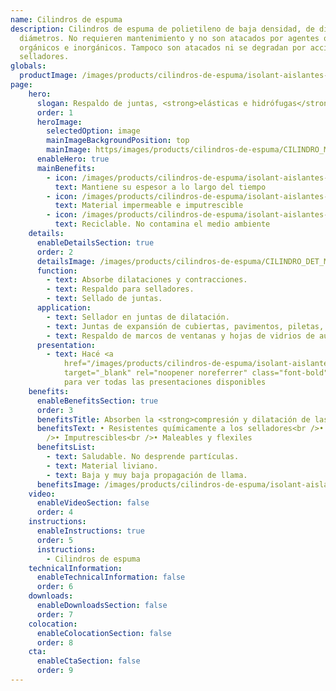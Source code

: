 ```yaml
---
name: Cilindros de espuma
description: Cilindros de espuma de polietileno de baja densidad, de diferentes
  diámetros. No requieren mantenimiento y no son atacados por agentes químicos,
  orgánicos e inorgánicos. Tampoco son atacados ni se degradan por acción de
  selladores.
globals:
  productImage: /images/products/cilindros-de-espuma/isolant-aislantes-linea-otros-usos-cilindros-de-espuma-producto-rollo.png
page:
    hero:
      slogan: Respaldo de juntas, <strong>elásticas e hidrófugas</strong>
      order: 1
      heroImage:
        selectedOption: image
        mainImageBackgroundPosition: top
        mainImage: https/images/products/cilindros-de-espuma/CILINDRO_MG_5017_rtfpze.jpg
      enableHero: true
      mainBenefits:
        - icon: /images/products/cilindros-de-espuma/isolant-aislantes-linea-otros-usos-cilindros-de-espuma-beneficio-1.svg
          text: Mantiene su espesor a lo largo del tiempo
        - icon: /images/products/cilindros-de-espuma/isolant-aislantes-linea-otros-usos-cilindros-de-espuma-beneficio-2.svg
          text: Material impermeable e imputrescible
        - icon: /images/products/cilindros-de-espuma/isolant-aislantes-linea-otros-usos-cilindros-de-espuma-beneficio-3.svg
          text: Reciclable. No contamina el medio ambiente
    details:
      enableDetailsSection: true
      order: 2
      detailsImage: /images/products/cilindros-de-espuma/CILINDRO_DET_MG_5258_w7wvoz.jpg
      function:
        - text: Absorbe dilataciones y contracciones.
        - text: Respaldo para selladores.
        - text: Sellado de juntas.
      application:
        - text: Sellador en juntas de dilatación.
        - text: Juntas de expansión de cubiertas, pavimentos, piletas, etc.
        - text: Respaldo de marcos de ventanas y hojas de vidrios de auto.
      presentation:
        - text: Hacé <a
            href="/images/products/cilindros-de-espuma/isolant-aislantes-linea-otros-usos-cilindros-de-espuma-presentaciones.png"
            target="_blank" rel="noopener noreferrer" class="font-bold">click acá</a>
            para ver todas las presentaciones disponibles
    benefits:
      enableBenefitsSection: true
      order: 3
      benefitsTitle: Absorben la <strong>compresión y dilatación de las juntas</strong>
      benefitsText: • Resistentes químicamente a los selladores<br />• Impermeable<br
        />• Imputrescibles<br />• Maleables y flexiles
      benefitsList:
        - text: Saludable. No desprende partículas.
        - text: Material liviano.
        - text: Baja y muy baja propagación de llama.
      benefitsImage: /images/products/cilindros-de-espuma/isolant-aislantes-linea-otros-usos-cilindros-de-espuma-beneficio-exclusivo.jpg
    video:
      enableVideoSection: false
      order: 4
    instructions:
      enableInstructions: true
      order: 5
      instructions:
        - Cilindros de espuma
    technicalInformation:
      enableTechnicalInformation: false
      order: 6
    downloads:
      enableDownloadsSection: false
      order: 7
    colocation:
      enableColocationSection: false
      order: 8
    cta:
      enableCtaSection: false
      order: 9
---
```

